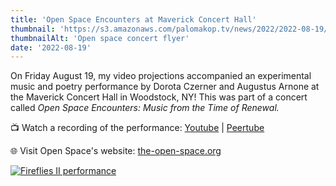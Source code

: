 ```yaml
---
title: 'Open Space Encounters at Maverick Concert Hall'
thumbnail: 'https://s3.amazonaws.com/palomakop.tv/news/2022/2022-08-19/open_space_flyer.jpg'
thumbnailAlt: 'Open space concert flyer'
date: '2022-08-19'
---
```


On Friday August 19, my video projections accompanied an experimental music and poetry performance by Dorota Czerner and Augustus Arnone at the Maverick Concert Hall in Woodstock, NY! This was part of a concert called *Open Space Encounters: Music from the Time of Renewal.*

📺 Watch a recording of the performance: <a href="https://youtu.be/OQwS-9BTM5U" rel="noopener" target="_blank">Youtube</a> | <a href="https://videos.scanlines.xyz/w/mfuMcSpTs7EaPbqVva7X6Y" rel="noopener" target="_blank">Peertube</a>

🌐 Visit Open Space's website: <a href="https://the-open-space.org" rel="noopener" target="_blank">the-open-space.org</a>

<div class="photo-grid-vertical lightbox" id="fireflies-lightbox">
<a href="https://s3.amazonaws.com/palomakop.tv/news/2022/2022-08-19/fireflies_1_2000px.jpg" title="Fireflies II performance">
<img alt="Fireflies II performance" loading="lazy" src="https://s3.amazonaws.com/palomakop.tv/news/2022/2022-08-19/fireflies_1_1440px.jpg"/>
</a>
</div>
<script>
var fireflies_lightbox = new SimpleLightbox({elements: '#fireflies-lightbox a'});
</script>
